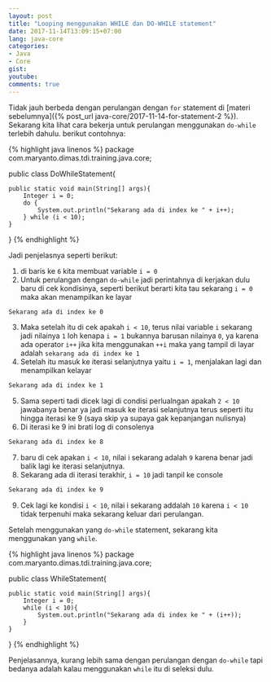 ```yaml
---
layout: post
title: "Looping menggunakan WHILE dan DO-WHILE statement"
date: 2017-11-14T13:09:15+07:00
lang: java-core
categories:
- Java
- Core
gist: 
youtube: 
comments: true
---
```


Tidak jauh berbeda dengan perulangan dengan `for` statement di [materi sebelumnya]({% post_url java-core/2017-11-14-for-statement-2 %}). Sekarang kita lihat cara bekerja untuk perulangan menggunakan `do-while` terlebih dahulu. berikut contohnya:

{% highlight java linenos %}
package com.maryanto.dimas.tdi.training.java.core;

public class DoWhileStatement{

    public static void main(String[] args){
        Integer i = 0;
        do {
            System.out.println("Sekarang ada di index ke " + i++);
        } while (i < 10);
    }
}
{% endhighlight %}

Jadi penjelasnya seperti berikut:

1. di baris ke `6` kita membuat variable `i = 0`
2. Untuk perulangan dengan `do-while` jadi perintahnya di kerjakan dulu baru di cek kondisinya, seperti berikut berarti kita tau sekarang `i = 0` maka akan menampilkan ke layar
```sh
Sekarang ada di index ke 0
```
3. Maka setelah itu di cek apakah `i < 10`, terus nilai variable `i` sekarang jadi nilainya `1` loh kenapa `i = 1` bukannya barusan nilainya `0`, ya karena ada operator `i++` jika kita menggunakan `++i` maka yang tampil di layar adalah `sekarang ada di index ke 1`
4. Setelah itu masuk ke iterasi selanjutnya yaitu `i = 1`, menjalakan lagi dan menampilkan kelayar 
```sh
Sekarang ada di index ke 1
```
5. Sama seperti tadi dicek lagi di condisi perlualngan apakah `2 < 10` jawabanya benar ya jadi masuk ke iterasi selanjutnya terus seperti itu hingga iterasi ke 9 (saya skip ya supaya gak kepanjangan nulisnya)
6. Di iterasi ke 9 ini brati log di consolenya 
```sh
Sekarang ada di index ke 8
```
7. baru di cek apakan `i < 10`, nilai i sekarang adalah `9` karena benar jadi balik lagi ke iterasi selanjutnya.
8. Sekarang ada di iterasi terakhir, `i = 10` jadi tanpil ke console 
```sh
Sekarang ada di index ke 9
```
9. Cek lagi ke kondisi `i < 10`, nilai i sekarang addalah `10` karena `i < 10` tidak terpenuhi maka sekarang keluar dari perulangan.

Setelah menggunakan yang `do-while` statement, sekarang kita menggunakan yang `while`.

{% highlight java linenos %}
package com.maryanto.dimas.tdi.training.java.core;

public class WhileStatement{

    public static void main(String[] args){
        Integer i = 0;
        while (i < 10){
            System.out.println("Sekarang ada di index ke " + (i++));
        }        
    }
}
{% endhighlight %}

Penjelasannya, kurang lebih sama dengan perulangan dengan `do-while` tapi bedanya adalah kalau menggunakan `while` itu di seleksi dulu.